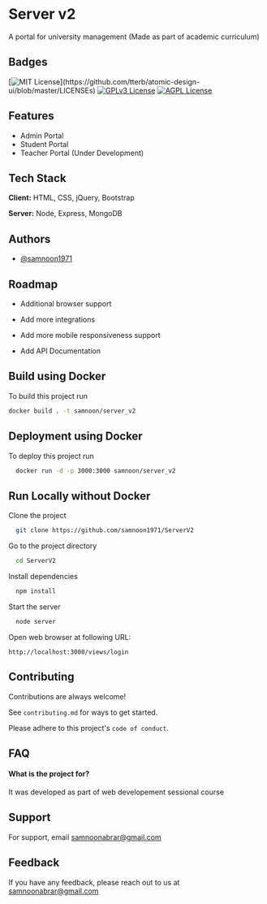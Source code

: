 

# Server v2

A portal for university management (Made as part of academic curriculum)


## Badges

[![MIT License](https://img.shields.io/apm/l/atomic-design-ui.svg?)](https://github.com/tterb/atomic-design-ui/blob/master/LICENSEs)
[![GPLv3 License](https://img.shields.io/badge/License-GPL%20v3-yellow.svg)](https://opensource.org/licenses/)
[![AGPL License](https://img.shields.io/badge/license-AGPL-blue.svg)](http://www.gnu.org/licenses/agpl-3.0)


## Features

- Admin Portal
- Student Portal
- Teacher Portal (Under Development)



## Tech Stack

**Client:** HTML, CSS, jQuery, Bootstrap

**Server:** Node, Express, MongoDB


## Authors

- [@samnoon1971](https://www.github.com/samnoon1971)


## Roadmap

- Additional browser support

- Add more integrations

- Add more mobile responsiveness support

- Add API Documentation


## Build using Docker

To build this project run

```bash
docker build . -t samnoon/server_v2
```

## Deployment using Docker

To deploy this project run

```bash
  docker run -d -p 3000:3000 samnoon/server_v2
```



## Run Locally without Docker

Clone the project

```bash
  git clone https://github.com/samnoon1971/ServerV2
```

Go to the project directory

```bash
  cd ServerV2
```

Install dependencies

```bash
  npm install
```

Start the server

```bash
  node server
```
Open web browser at following URL:

```
http://localhost:3000/views/login
```

## Contributing

Contributions are always welcome!

See `contributing.md` for ways to get started.

Please adhere to this project's `code of conduct`.

## FAQ

#### What is the project for?

It was developed as part of web developement sessional course


## Support

For support, email samnoonabrar@gmail.com


## Feedback

If you have any feedback, please reach out to us at samnoonabrar@gmail.com
  
